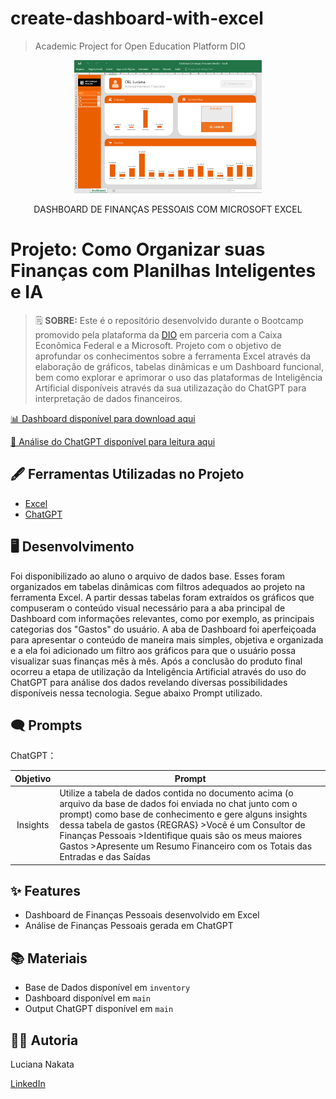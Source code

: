 # create-dashboard-with-excel
> Academic Project for Open Education Platform DIO 

<p align="center">
<img 
    src="./inventory/capa_projeto.png"
    width="300"
/>
</p>

<p align="center">
DASHBOARD DE FINANÇAS PESSOAIS COM MICROSOFT EXCEL
</p>

# Projeto: Como Organizar suas Finanças com Planilhas Inteligentes e IA

 > 🗒️ **SOBRE:** Este é o repositório desenvolvido durante o Bootcamp promovido pela plataforma da [DIO](https://dio.me) em parceria com a Caixa Econômica Federal e a Microsoft. Projeto com o objetivo de aprofundar os conhecimentos sobre a ferramenta Excel através da elaboração de gráficos, tabelas dinâmicas e um Dashboard funcional, bem como explorar e aprimorar o uso das plataformas de Inteligência Artificial disponíveis através da sua utilizazação do ChatGPT para interpretação de dados financeiros. 

<a href="https://github.com/lsnakata/create-dashboard-with-excel/blob/main/Dashboard_Finan%C3%A7as_Pessoais-Desafio.xlsx" title="View Tabs Now"> 📊 Dashboard disponível para download aqui</a>

<a href="https://github.com/lsnakata/create-dashboard-with-excel/blob/main/Output_ChatGPT_Finan%C3%A7as_Pessoais-Desafio.pdf" title="View PDF Now"> 📕 Análise do ChatGPT disponível para leitura aqui</a>


## 🖋️ Ferramentas Utilizadas no Projeto

- [Excel](https://www.microsoft.com/pt-br/microsoft-365/excel)
- [ChatGPT](https://chat.openai.com/)
 

## 🖥️ Desenvolvimento 

Foi disponibilizado ao aluno o arquivo de dados base. Esses foram organizados em tabelas dinâmicas com filtros adequados ao projeto na ferramenta Excel. A partir dessas tabelas foram extraídos os gráficos que compuseram o conteúdo visual necessário para a aba principal de Dashboard com informações relevantes, como por exemplo, as principais categorias dos "Gastos" do usuário. A aba de Dashboard foi aperfeiçoada para apresentar o conteúdo de maneira mais simples, objetiva e organizada e a ela foi adicionado um filtro aos gráficos para que o usuário possa visualizar suas finanças mês à mês. Após a conclusão do produto final ocorreu a etapa de utilização da Inteligência Artificial através do uso do ChatGPT para análise dos dados revelando diversas possibilidades disponíveis nessa tecnologia. 
Segue abaixo Prompt utilizado.


## 🗨️ Prompts

ChatGPT：

|  Objetivo   | Prompt                                                                                                                                                                                                                                                                                                                      |
|  :------:   | --------------------------------------------------------------------------------------------------------------------------------------------------------------------------------------------------------------------------------------------------------------------------------------------------------------------------- |
|  Insights   | Utilize a tabela de dados contida no documento acima (o arquivo da base de dados foi enviada no chat junto com o prompt) como base de conhecimento e gere alguns insights dessa tabela de gastos {REGRAS} >Você é um Consultor de Finanças Pessoais >Identifique quais são os meus maiores Gastos >Apresente um Resumo Financeiro com os Totais das Entradas e das Saídas                                                                                                                            |


## ✨ Features

- Dashboard de Finanças Pessoais desenvolvido em Excel
- Análise de Finanças Pessoais gerada em ChatGPT
 

## 📚 Materiais

- Base de Dados disponível em `inventory`
- Dashboard disponível em `main`
- Output ChatGPT disponível em `main`


## 👨‍💻 Autoria

Luciana Nakata
 <p> <a href="www.linkedin.com/in/luciana-nakata-43397b86">LinkedIn</a> </p>
&nbsp;
